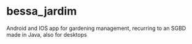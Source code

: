 # bessa_jardim
Android and IOS app for gardening management, recurring to an SGBD made in Java, also for desktops
